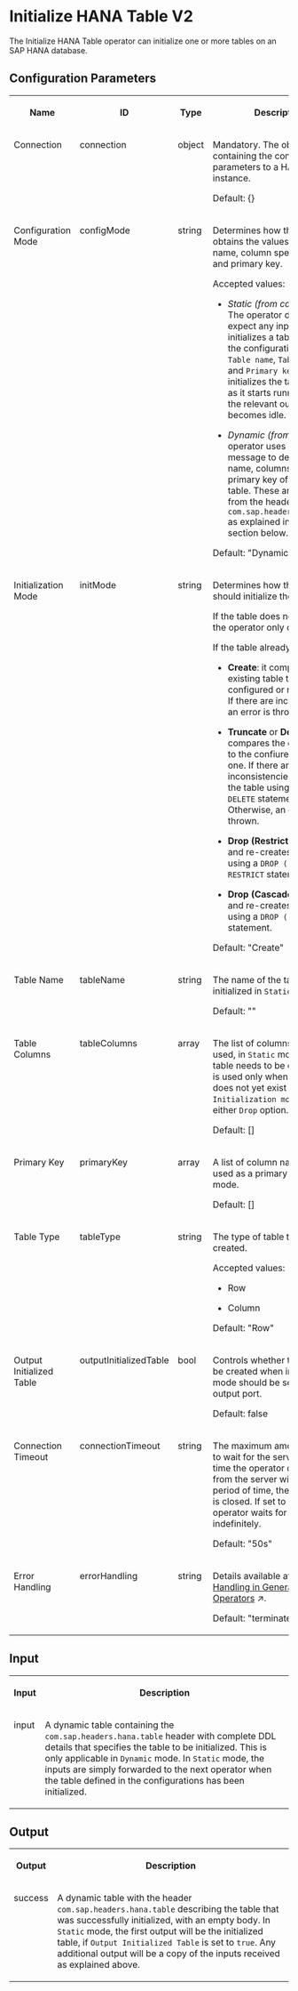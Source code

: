 <!-- loio5f52e921972e49789fc81f9653c534bf -->

# Initialize HANA Table V2

The Initialize HANA Table operator can initialize one or more tables on an SAP HANA database.



## Configuration Parameters


<table>
<tr>
<th valign="top">

Name

</th>
<th valign="top">

ID

</th>
<th valign="top">

Type

</th>
<th valign="top">

Description

</th>
</tr>
<tr>
<td valign="top">

Connection

</td>
<td valign="top">

connection

</td>
<td valign="top">

object

</td>
<td valign="top">

Mandatory. The object containing the connection parameters to a HANA instance.

Default: \{\}

</td>
</tr>
<tr>
<td valign="top">

Configuration Mode

</td>
<td valign="top">

configMode

</td>
<td valign="top">

string

</td>
<td valign="top">

Determines how the operator obtains the values for the table name, column specification, and primary key.

Accepted values:

-   *Static \(from configuration\)*: The operator does not expect any input. It initializes a table based on the configuration properties `Table name`, `Table columns`, and `Primary key`. It initializes the table as soon as it starts running, writes the relevant output, and becomes idle.

-   *Dynamic \(from input\)*: The operator uses each input message to determine the name, columns, and primary key of the target table. These are obtained from the header `com.sap.headers.hana.table` as explained in the [Input](initialize-hana-table-v2-5f52e92.md#loio5f52e921972e49789fc81f9653c534bf__section_d4d_5t3_cjb) section below.


Default: "Dynamic \(from input\)"

</td>
</tr>
<tr>
<td valign="top">

Initialization Mode

</td>
<td valign="top">

initMode

</td>
<td valign="top">

string

</td>
<td valign="top">

Determines how the operator should initialize the table\(s\).

If the table does not yet exist, the operator only creates it.

If the table already exists:

-   **Create**: it compares the existing table to the configured or received one. If there are inconsistencies, an error is thrown.

-   **Truncate** or **Delete**: it compares the existing table to the confiured or received one. If there are inconsistencies, it empties the table using `TRUNCATE` or `DELETE` statement. Otherwise, an error is thrown.

-   **Drop \(Restrict\)**: it drops and re-creates the table using a `DROP (...) RESTRICT` statement.

-   **Drop \(Cascade\)**: it drops and re-creates the table using a `DROP (...) CASCADE` statement.


Default: "Create"

</td>
</tr>
<tr>
<td valign="top">

Table Name

</td>
<td valign="top">

tableName

</td>
<td valign="top">

string

</td>
<td valign="top">

The name of the table that is initialized in `Static` mode.

Default: ""

</td>
</tr>
<tr>
<td valign="top">

Table Columns

</td>
<td valign="top">

tableColumns

</td>
<td valign="top">

array

</td>
<td valign="top">

The list of columns that are used, in `Static` mode, if the table needs to be created. This is used only when the table does not yet exist or `Initialization mode` is set to either `Drop` option.

Default: \[\]

</td>
</tr>
<tr>
<td valign="top">

Primary Key

</td>
<td valign="top">

primaryKey

</td>
<td valign="top">

array

</td>
<td valign="top">

A list of column names to be used as a primary key in `Static` mode.

Default: \[\]

</td>
</tr>
<tr>
<td valign="top">

Table Type

</td>
<td valign="top">

tableType

</td>
<td valign="top">

string

</td>
<td valign="top">

The type of table that is created.

Accepted values:

-   Row

-   Column


Default: "Row"

</td>
</tr>
<tr>
<td valign="top">

Output Initialized Table

</td>
<td valign="top">

outputInitializedTable

</td>
<td valign="top">

bool

</td>
<td valign="top">

Controls whether the table to be created when in `Static` mode should be sent via the output port.

Default: false

</td>
</tr>
<tr>
<td valign="top">

Connection Timeout

</td>
<td valign="top">

connectionTimeout

</td>
<td valign="top">

string

</td>
<td valign="top">

The maximum amount of time to wait for the server. If at any time the operator does not hear from the server within this period of time, the connection is closed. If set to zero, the operator waits for the server indefinitely.

Default: "50s"

</td>
</tr>
<tr>
<td valign="top">

Error Handling

</td>
<td valign="top">

errorHandling

</td>
<td valign="top">

string

</td>
<td valign="top">

Details available at [Error Handling in Generation 2 Operators](https://help.sap.com/viewer/1c1341f6911f4da5a35b191b40b426c8/Cloud/en-US/b88468d2f3184b9098164cfde2af1d8c.html "The SAP Data Intelligent Modeler reports errors to a dedicated operator through an error output port.") :arrow_upper_right:.

Default: "terminate on error"

</td>
</tr>
</table>



<a name="loio5f52e921972e49789fc81f9653c534bf__section_d4d_5t3_cjb"/>

## Input


<table>
<tr>
<th valign="top">

Input

</th>
<th valign="top">

Description

</th>
</tr>
<tr>
<td valign="top">

input

</td>
<td valign="top">

A dynamic table containing the `com.sap.headers.hana.table` header with complete DDL details that specifies the table to be initialized. This is only applicable in `Dynamic` mode. In `Static` mode, the inputs are simply forwarded to the next operator when the table defined in the configurations has been initialized.

</td>
</tr>
</table>



<a name="loio5f52e921972e49789fc81f9653c534bf__section_krb_y1j_cjb"/>

## Output


<table>
<tr>
<th valign="top">

Output

</th>
<th valign="top">

Description

</th>
</tr>
<tr>
<td valign="top">

success

</td>
<td valign="top">

A dynamic table with the header `com.sap.headers.hana.table` describing the table that was successfully initialized, with an empty body. In `Static` mode, the first output will be the initialized table, if `Output Initialized Table` is set to `true`. Any additional output will be a copy of the inputs received as explained above.

</td>
</tr>
</table>

